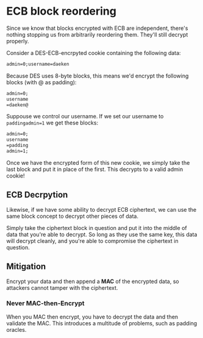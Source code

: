 # ECB block reordering

Since we know that blocks encrypted with ECB are independent, there's nothing stopping us from arbitrarily reordering them. They'll still decrypt properly.

Consider a DES-ECB-encrpyted cookie containing the following data:

```txt
admin=0;username=daeken
```

Because DES uses 8-byte blocks, this means we'd encrypt the following blocks (with @ as padding):

```txt
admin=0;
username
=daeken@
```

Suppouse we control our username. If we set our username to `paddingadmin=1` we get these blocks:

```txt
admin=0;
username
=padding
admin=1;
```

Once we have the encrypted form of this new cookie, we simply take the last block and put it in place of the first. This decrypts to a valid admin cookie!

## ECB Decrpytion

Likewise, if we have some ability to decrypt ECB ciphertext, we can use the same block concept to decrypt other pieces of data.

Simply take the ciphertext block in question and put it into the middle of data that you're able to decrypt. So long as they use the same key, this data will decrypt cleanly, and you're able to compromise the ciphertext in question.

## Mitigation

Encrypt your data and then append a __MAC__ of the encrypted data, so attackers cannot tamper with the ciphertext.

### Never MAC-then-Encrypt

When you MAC then encrypt, you have to decrypt the data and then validate the MAC. This introduces a multitude of problems, such as padding oracles.
